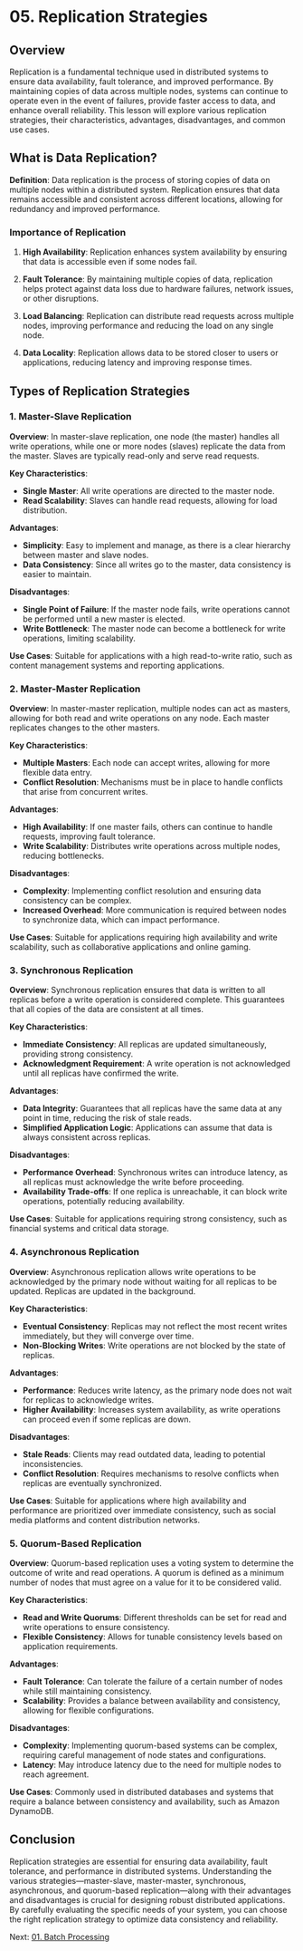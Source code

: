 # 05. Replication Strategies

## Overview

Replication is a fundamental technique used in distributed systems to ensure data availability, fault tolerance, and improved performance. By maintaining copies of data across multiple nodes, systems can continue to operate even in the event of failures, provide faster access to data, and enhance overall reliability. This lesson will explore various replication strategies, their characteristics, advantages, disadvantages, and common use cases.

## What is Data Replication?

**Definition**: Data replication is the process of storing copies of data on multiple nodes within a distributed system. Replication ensures that data remains accessible and consistent across different locations, allowing for redundancy and improved performance.

### Importance of Replication

1. **High Availability**: Replication enhances system availability by ensuring that data is accessible even if some nodes fail.

2. **Fault Tolerance**: By maintaining multiple copies of data, replication helps protect against data loss due to hardware failures, network issues, or other disruptions.

3. **Load Balancing**: Replication can distribute read requests across multiple nodes, improving performance and reducing the load on any single node.

4. **Data Locality**: Replication allows data to be stored closer to users or applications, reducing latency and improving response times.

## Types of Replication Strategies

### 1. Master-Slave Replication

**Overview**: In master-slave replication, one node (the master) handles all write operations, while one or more nodes (slaves) replicate the data from the master. Slaves are typically read-only and serve read requests.

**Key Characteristics**:

- **Single Master**: All write operations are directed to the master node.
- **Read Scalability**: Slaves can handle read requests, allowing for load distribution.

**Advantages**:

- **Simplicity**: Easy to implement and manage, as there is a clear hierarchy between master and slave nodes.
- **Data Consistency**: Since all writes go to the master, data consistency is easier to maintain.

**Disadvantages**:

- **Single Point of Failure**: If the master node fails, write operations cannot be performed until a new master is elected.
- **Write Bottleneck**: The master node can become a bottleneck for write operations, limiting scalability.

**Use Cases**: Suitable for applications with a high read-to-write ratio, such as content management systems and reporting applications.

### 2. Master-Master Replication

**Overview**: In master-master replication, multiple nodes can act as masters, allowing for both read and write operations on any node. Each master replicates changes to the other masters.

**Key Characteristics**:

- **Multiple Masters**: Each node can accept writes, allowing for more flexible data entry.
- **Conflict Resolution**: Mechanisms must be in place to handle conflicts that arise from concurrent writes.

**Advantages**:

- **High Availability**: If one master fails, others can continue to handle requests, improving fault tolerance.
- **Write Scalability**: Distributes write operations across multiple nodes, reducing bottlenecks.

**Disadvantages**:

- **Complexity**: Implementing conflict resolution and ensuring data consistency can be complex.
- **Increased Overhead**: More communication is required between nodes to synchronize data, which can impact performance.

**Use Cases**: Suitable for applications requiring high availability and write scalability, such as collaborative applications and online gaming.

### 3. Synchronous Replication

**Overview**: Synchronous replication ensures that data is written to all replicas before a write operation is considered complete. This guarantees that all copies of the data are consistent at all times.

**Key Characteristics**:

- **Immediate Consistency**: All replicas are updated simultaneously, providing strong consistency.
- **Acknowledgment Requirement**: A write operation is not acknowledged until all replicas have confirmed the write.

**Advantages**:

- **Data Integrity**: Guarantees that all replicas have the same data at any point in time, reducing the risk of stale reads.
- **Simplified Application Logic**: Applications can assume that data is always consistent across replicas.

**Disadvantages**:

- **Performance Overhead**: Synchronous writes can introduce latency, as all replicas must acknowledge the write before proceeding.
- **Availability Trade-offs**: If one replica is unreachable, it can block write operations, potentially reducing availability.

**Use Cases**: Suitable for applications requiring strong consistency, such as financial systems and critical data storage.

### 4. Asynchronous Replication

**Overview**: Asynchronous replication allows write operations to be acknowledged by the primary node without waiting for all replicas to be updated. Replicas are updated in the background.

**Key Characteristics**:

- **Eventual Consistency**: Replicas may not reflect the most recent writes immediately, but they will converge over time.
- **Non-Blocking Writes**: Write operations are not blocked by the state of replicas.

**Advantages**:

- **Performance**: Reduces write latency, as the primary node does not wait for replicas to acknowledge writes.
- **Higher Availability**: Increases system availability, as write operations can proceed even if some replicas are down.

**Disadvantages**:

- **Stale Reads**: Clients may read outdated data, leading to potential inconsistencies.
- **Conflict Resolution**: Requires mechanisms to resolve conflicts when replicas are eventually synchronized.

**Use Cases**: Suitable for applications where high availability and performance are prioritized over immediate consistency, such as social media platforms and content distribution networks.

### 5. Quorum-Based Replication

**Overview**: Quorum-based replication uses a voting system to determine the outcome of write and read operations. A quorum is defined as a minimum number of nodes that must agree on a value for it to be considered valid.

**Key Characteristics**:

- **Read and Write Quorums**: Different thresholds can be set for read and write operations to ensure consistency.
- **Flexible Consistency**: Allows for tunable consistency levels based on application requirements.

**Advantages**:

- **Fault Tolerance**: Can tolerate the failure of a certain number of nodes while still maintaining consistency.
- **Scalability**: Provides a balance between availability and consistency, allowing for flexible configurations.

**Disadvantages**:

- **Complexity**: Implementing quorum-based systems can be complex, requiring careful management of node states and configurations.
- **Latency**: May introduce latency due to the need for multiple nodes to reach agreement.

**Use Cases**: Commonly used in distributed databases and systems that require a balance between consistency and availability, such as Amazon DynamoDB.

## Conclusion

Replication strategies are essential for ensuring data availability, fault tolerance, and performance in distributed systems. Understanding the various strategies—master-slave, master-master, synchronous, asynchronous, and quorum-based replication—along with their advantages and disadvantages is crucial for designing robust distributed applications. By carefully evaluating the specific needs of your system, you can choose the right replication strategy to optimize data consistency and reliability.

Next: [01. Batch Processing](../02-data-processing/01-batch-processing.md)
